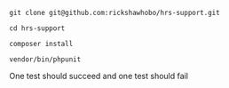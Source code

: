 `git clone git@github.com:rickshawhobo/hrs-support.git`

`cd hrs-support`

`composer install`

`vendor/bin/phpunit`

One test should succeed and one test should fail